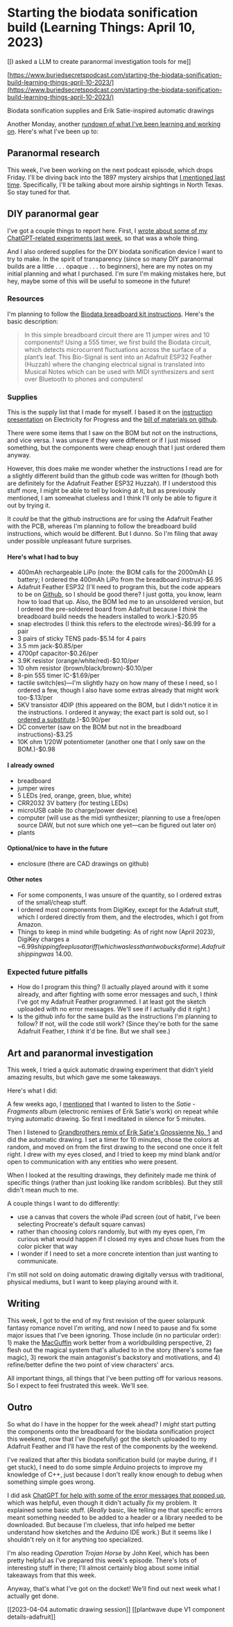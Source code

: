 # Starting the biodata sonification build (Learning Things: April 10, 2023)

[[I asked a LLM to create paranormal investigation tools for me]]

[https://www.buriedsecretspodcast.com/starting-the-biodata-sonification-build-learning-things-april-10-2023/](https://www.buriedsecretspodcast.com/starting-the-biodata-sonification-build-learning-things-april-10-2023/)


Biodata sonification supplies and Erik Satie-inspired automatic drawings

Another Monday, another [rundown of what I've been learning and working on](https://www.buriedsecretspodcast.com/diy-rem-pod-initial-build/). Here's what I've been up to:

## Paranormal research
This week, I've been working on the next podcast episode, which drops Friday. I'll be diving back into the 1897 mystery airships that [I mentioned last time](https://www.buriedsecretspodcast.com/a-ufo-crash-in-aurora-texas/). Specifically, I'll be talking about more airship sightings in North Texas. So stay tuned for that.

## DIY paranormal gear
I've got a couple things to report here. First, I [wrote about some of my ChatGPT-related experiments last week](https://www.buriedsecretspodcast.com/i-asked-chatgpt-to-create-and-code-paranormal-investigation-gear-for-me/), so that was a whole thing.

And I also ordered supplies for the DIY biodata sonification device I want to try to make. In the spirit of transparency (since so many DIY paranormal builds are a little . . . opaque . . . to beginners), here are my notes on my initial planning and what I purchased. I'm sure I'm making mistakes here, but hey, maybe some of this will be useful to someone in the future!

### Resources
I'm planning to follow the [Biodata breadboard kit instructions](https://electricityforprogress.com/biodata-breadboard-kit/). Here's the basic description:
> In this simple breadboard circuit there are 11 jumper wires and 10 components!! Using a 555 timer, we first build the Biodata circuit, which detects microcurrent fluctuations across the surface of a plant’s leaf. This Bio-Signal is sent into an Adafruit ESP32 Feather (Huzzah) where the changing electrical signal is translated into Musical Notes which can be used with MIDI synthesizers and sent over Bluetooth to phones and computers!

### Supplies
This is the supply list that I made for myself. I based it on the [instruction presentation](https://electricityforprogress.com/biodata-breadboard-kit/) on Electricity for Progress and the [bill of materials on github](https://github.com/electricityforprogress/BiodataFeather/blob/master/BiodataFeather_BOM). 

There were some items that I saw on the BOM but not on the instructions, and vice versa. I was unsure if they were different or if I just missed something, but the components were cheap enough that I just ordered them anyway.

However, this does make me wonder whether the instructions I read are for a slightly different build than the github code was written for (though both are definitely for the Adafruit Feather ESP32 Huzzah). If I understood this stuff more, I might be able to tell by looking at it, but as previously mentioned, I am somewhat clueless and I think I'll only be able to figure it out by trying it. 

It *could* be that the github instructions are for using the Adafruit Feather with the PCB, whereas I'm planning to follow the breadboard build instructions, which would be different. But I dunno. So I'm filing that away under possible unpleasant future surprises.

#### Here's what I had to buy
- 400mAh rechargeable LiPo (note: the BOM calls for the 2000mAh LI battery; I ordered the 400mAh LiPo from the breadboard instrux)-$6.95
- Adafruit Feather ESP32 (I'll need to program this, but the code appears to be on [Github](https://github.com/electricityforprogress/BiodataFeather), so I should be good there? I just gotta, you know, learn how to load that up. Also, the BOM led me to an unsoldered version, but I ordered the pre-soldered board from Adafruit because I *think* the breadboard build needs the headers installed to work.)-$20.95
- snap electrodes (I think this refers to the electrode wires)-$6.99 for a pair
- 3 pairs of sticky TENS pads-$5.14 for 4 pairs
- 3.5 mm jack-$0.85/per
- 4700pf capacitor-$0.26/per
- 3.9K resistor (orange/white/red)-$0.10/per
- 10 ohm resistor (brown/black/brown)-$0.10/per
- 8-pin 555 timer IC-$1.69/per
- tactile switch(es)—I'm slightly hazy on how many of these I need, so I ordered a few, though I also have some extras already that might work too-$.13/per
- 5KV transistor 4DIP (this appeared on the BOM, but I didn't notice it in the instructions. I ordered it anyway; the exact part is sold out, so I [ordered a substitute](https://www.digikey.com/en/products/detail/panasonic-electronic-components/CNC1S171S0LF/970639#product-details-substitutes).)-$0.90/per
- DC converter (saw on the BOM but not in the breadboard instructions)-$3.25
- 10K ohm 1/20W potentiometer (another one that I only saw on the BOM.)-$0.98

#### I already owned
- breadboard
- jumper wires
- 5 LEDs (red, orange, green, blue, white)
- CRR2032 3V battery (for testing LEDs)
- microUSB cable (to charge/power device)
- computer (will use as the midi synthesizer; planning to use a free/open source DAW, but not sure which one yet—can be figured out later on)
- plants

#### Optional/nice to have in the future
- enclosure (there are CAD drawings on github)

#### Other notes
- For some components, I was unsure of the quantity, so I ordered extras of the small/cheap stuff.
- I ordered most components from DigiKey, except for the Adafruit stuff, which I ordered directly from them, and the electrodes, which I got from Amazon.
- Things to keep in mind while budgeting: As of right now (April 2023), DigiKey charges a ~$6.99 shipping fee plus a tariff (which was less than two bucks for me). Adafruit shipping was ~$14.00.

### Expected future pitfalls
- How do I program this thing? (I actually played around with it some already, and after fighting with some error messages and such, I *think* I've got my Adafruit Feather programmed. I at least got the sketch uploaded with no error messages. We'll see if I actually did it right.)
- Is the github info for the same build as the instructions I'm planning to follow? If not, will the code still work? (Since they're both for the same Adafruit Feather, I *think* it'd be fine. But we shall see.)

## Art and paranormal investigation

This week, I tried a quick automatic drawing experiment that didn't yield amazing results, but which gave me some takeaways.

Here's what I did:

A few weeks ago, I [mentioned](https://www.buriedsecretspodcast.com/diy-rem-pod-initial-build/) that I wanted to listen to the *Satie - Fragments* album (electronic remixes of Erik Satie's work) on repeat while trying automatic drawing. So first I meditated in silence for 5 minutes. 

Then I listened to [Grandbrothers remix of Erik Satie's Gnossienne No. 1](https://www.youtube.com/watch?v=WD9mP_smNgY) and did the automatic drawing. I set a timer for 10 minutes, chose the colors at random, and moved on from the first drawing to the second one once it felt right. I drew with my eyes closed, and I tried to keep my mind blank and/or open to communication with any entities who were present. 

When I looked at the resulting drawings, they definitely made me think of specific things (rather than just looking like random scribbles). But they still didn't mean much to me. 

A couple things I want to do differently: 
- use a canvas that covers the whole iPad screen (out of habit, I've been selecting Procreate's default square canvas)
- rather than choosing colors randomly, but with my eyes open, I'm curious what would happen if I closed my eyes and chose hues from the color picker that way
- I wonder if I need to set a more concrete intention than just wanting to communicate.

I'm still not sold on doing automatic drawing digitally versus with traditional, physical mediums, but I want to keep playing around with it.

## Writing
This week, I got to the end of my first revision of the queer solarpunk fantasy romance novel I'm writing, and now I need to pause and fix some major issues that I've been ignoring. Those include (in no particular order): 1) make the [MacGuffin](https://en.wikipedia.org/wiki/MacGuffin) work better from a worldbuilding perspective, 2) flesh out the magical system that's alluded to in the story (there's some fae magic), 3) rework the main antagonist's backstory and motivations, and 4) refine/better define the two point of view characters' arcs. 

All important things, all things that I've been putting off for various reasons. So I expect to feel frustrated this week. We'll see.

## Outro
So what do I have in the hopper for the week ahead? I *might* start putting the components onto the breadboard for the biodata sonification project this weekend, now that I've (hopefully) got the sketch uploaded to my Adafruit Feather and I'll have the rest of the components by the weekend. 

I've realized that after this biodata sonification build (or maybe during, if I get stuck), I need to do some simple Arduino projects to improve my knowledge of C++, just because I don't really know enough to debug when something simple goes wrong. 

I did ask [ChatGPT for help with some of the error messages that popped up](https://www.buriedsecretspodcast.com/i-asked-chatgpt-to-create-and-code-paranormal-investigation-gear-for-me/), which was helpful, even though it didn't actually *fix* my problem. It explained some basic stuff. (*Really* basic, like telling me that specific errors meant something needed to be added to a header or a library needed to be downloaded. But because I'm clueless, that info helped me better understand how sketches and the Arduino IDE work.) But it seems like I shouldn't rely on it for anything too specialized.

I'm also reading *Operation Trojan Horse* by John Keel, which has been pretty helpful as I've prepared this week's episode. There's lots of interesting stuff in there; I'll almost certainly blog about some initial takeaways from that this week.

Anyway, that's what I've got on the docket! We'll find out next week what I actually get done.

[[2023-04-04 automatic drawing session]]
[[plantwave dupe V1 component details-adafruit]]